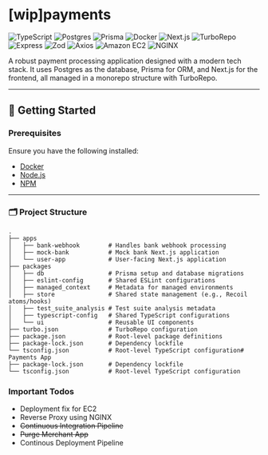 # [wip]payments

![TypeScript](https://img.shields.io/badge/TypeScript-3178C6?style=for-the-badge&logo=typescript&logoColor=white)
![Postgres](https://img.shields.io/badge/Postgres-336791?style=for-the-badge&logo=postgresql&logoColor=white)
![Prisma](https://img.shields.io/badge/Prisma-2D3748?style=for-the-badge&logo=prisma&logoColor=white)
![Docker](https://img.shields.io/badge/Docker-2496ED?style=for-the-badge&logo=docker&logoColor=white)
![Next.js](https://img.shields.io/badge/Next.js-000000?style=for-the-badge&logo=nextdotjs&logoColor=white)
![TurboRepo](https://img.shields.io/badge/TurboRepo-EF4444?style=for-the-badge&logo=turborepo&logoColor=white)
![Express](https://img.shields.io/badge/Express-000000?style=for-the-badge&logo=express&logoColor=white)
![Zod](https://img.shields.io/badge/Zod-3178C6?style=for-the-badge&logo=zod&logoColor=white)
![Axios](https://img.shields.io/badge/Axios-5A29E4?style=for-the-badge&logo=axios&logoColor=white)
![Amazon EC2](https://img.shields.io/badge/Amazon%20EC2-FF9900?style=for-the-badge&logo=amazonec2&logoColor=white)
![NGINX](https://img.shields.io/badge/NGINX-269539?style=for-the-badge&logo=nginx&logoColor=white)


A robust payment processing application designed with a modern tech stack. It uses Postgres as the database, Prisma for ORM, and Next.js for the frontend, all managed in a monorepo structure with TurboRepo.

---

## 🚀 Getting Started

### Prerequisites
Ensure you have the following installed:
- [Docker](https://www.docker.com/get-started)
- [Node.js](https://nodejs.org/)
- [NPM](https://docs.npmjs.com/)

---

### 🗂 Project Structure

```
.
├── apps
│   ├── bank-webhook        # Handles bank webhook processing
│   ├── mock-bank           # Mock bank Next.js application
│   └── user-app            # User-facing Next.js application
├── packages
│   ├── db                  # Prisma setup and database migrations
│   ├── eslint-config       # Shared ESLint configurations
│   ├── managed_context     # Metadata for managed environments
│   ├── store               # Shared state management (e.g., Recoil atoms/hooks)
│   ├── test_suite_analysis # Test suite analysis metadata
│   ├── typescript-config   # Shared TypeScript configurations
│   └── ui                  # Reusable UI components
├── turbo.json              # TurboRepo configuration
├── package.json            # Root-level package definitions
├── package-lock.json       # Dependency lockfile
└── tsconfig.json           # Root-level TypeScript configuration# Payments App
├── package-lock.json       # Dependency lockfile
└── tsconfig.json           # Root-level TypeScript configuration
```

### Important Todos
- Deployment fix for EC2
- Reverse Proxy using NGINX
- ~~Continuous Integration Pipeline~~
- ~~Purge Merchant App~~
- Continous Deployment Pipeline

